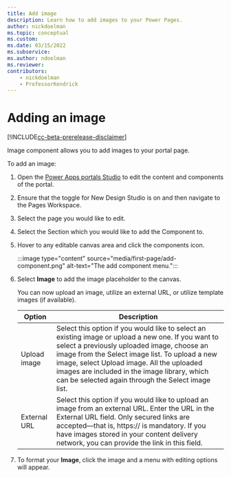 ```yaml
---
title: Add image
description: Learn how to add images to your Power Pages.
author: nickdoelman
ms.topic: conceptual
ms.custom: 
ms.date: 03/15/2022
ms.subservice:
ms.author: ndoelman 
ms.reviewer: 
contributors:
    - nickdoelman
    - ProfessorKendrick
---
```


# Adding an image

[!INCLUDE[cc-beta-prerelease-disclaimer](../includes/cc-beta-prerelease-disclaimer.md)]

Image component allows you to add images to your portal page.

To add an image:

1. Open the [Power Apps portals Studio](/powerapps/maker/portals/portal-designer-anatomy) to edit the content and components of the portal.

1. Ensure that the toggle for New Design Studio is on and then navigate to the Pages Workspace.

1. Select the page you would like to edit.

1. Select the Section which you would like to add the Component to.

1. Hover to any editable canvas area and click the components icon.

    :::image type="content" source="media/first-page/add-component.png" alt-text="The add component menu.":::

1. Select **Image** to add the image placeholder to the canvas.

    You can now upload an image, utilize an external URL, or utilize template images (if available).

    | Option | Description |
    | ----------- | ----------- |
    | Upload image | Select this option if you would like to select an existing image or upload a new one. If you want to select a previously uploaded image, choose an image from the Select image list. To upload a new image, select Upload image. All the uploaded images are included in the image library, which can be selected again through the Select image list. |
    | External URL | Select this option if you would like to upload an image from an external URL. Enter the URL in the External URL field. Only secured links are accepted—that is, https:// is mandatory. If you have images stored in your content delivery network, you can provide the link in this field. |

1. To format your **Image**, click the image and a menu with editing options will appear.

